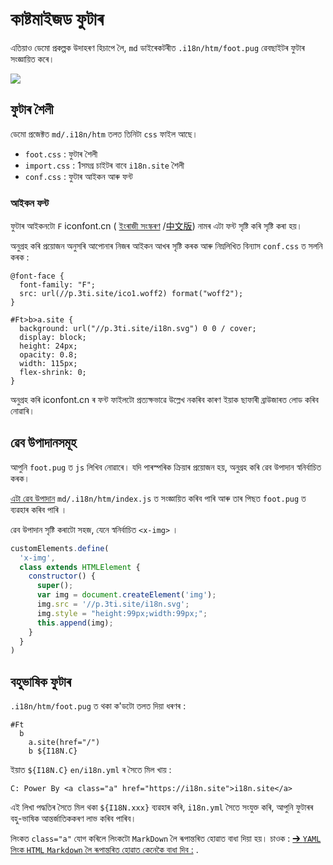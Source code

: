 # কাষ্টমাইজড ফুটাৰ

এতিয়াও ডেমো প্ৰকল্পক উদাহৰণ হিচাপে লৈ, `md` ডাইৰেকটৰীত `.i18n/htm/foot.pug` ৱেবছাইটৰ ফুটাৰ সংজ্ঞায়িত কৰে।

![](https://p.3ti.site/1721286077.avif)

## ফুটাৰ শৈলী

ডেমো প্ৰজেক্টত `md/.i18n/htm` তলত তিনিটা `css` ফাইল আছে।

* `foot.css` : ফুটাৰ শৈলী
* `import.css` : 1সমগ্ৰ চাইটৰ বাবে `i18n.site` শৈলী
* `conf.css` : ফুটাৰ আইকন আৰু ফন্ট

### আইকন ফন্ট

ফুটাৰ আইকনটো `F` iconfont.cn ( [ইংৰাজী সংস্কৰণ](https://www.iconfont.cn/?lang=en-us) /[中文版](https://www.iconfont.cn/?lang=zh)) নামৰ এটা ফন্ট সৃষ্টি কৰি সৃষ্টি কৰা হয়।

অনুগ্ৰহ কৰি প্ৰয়োজন অনুসৰি আপোনাৰ নিজৰ আইকন আখৰ সৃষ্টি কৰক আৰু নিম্নলিখিত বিন্যাস `conf.css` ত সলনি কৰক :

```
@font-face {
  font-family: "F";
  src: url(//p.3ti.site/ico1.woff2) format("woff2");
}

#Ft>b>a.site {
  background: url("//p.3ti.site/i18n.svg") 0 0 / cover;
  display: block;
  height: 24px;
  opacity: 0.8;
  width: 115px;
  flex-shrink: 0;
}
```

অনুগ্ৰহ কৰি iconfont.cn ৰ ফন্ট ফাইলটো প্ৰত্যক্ষভাৱে উল্লেখ নকৰিব কাৰণ ইয়াক ছাফাৰী ব্ৰাউজাৰত লোড কৰিব নোৱাৰি।

## ৱেব উপাদানসমূহ

আপুনি `foot.pug` ত `js` লিখিব নোৱাৰে। যদি পাৰস্পৰিক ক্ৰিয়াৰ প্ৰয়োজন হয়, অনুগ্ৰহ কৰি ৱেব উপাদান স্বনিৰ্বাচিত কৰক।

[এটা ৱেব উপাদান](https://www.freecodecamp.org/news/build-your-first-web-component/) `md/.i18n/htm/index.js` ত সংজ্ঞায়িত কৰিব পাৰি আৰু তাৰ পিছত `foot.pug` ত ব্যৱহাৰ কৰিব পাৰি ।

ৱেব উপাদান সৃষ্টি কৰাটো সহজ, যেনে স্বনিৰ্বাচিত `<x-img>` ।

```js
customElements.define(
  'x-img',
  class extends HTMLElement {
    constructor() {
      super();
      var img = document.createElement('img');
      img.src = '//p.3ti.site/i18n.svg';
      img.style = "height:99px;width:99px;";
      this.append(img);
    }
  }
)
```

## বহুভাষিক ফুটাৰ

`.i18n/htm/foot.pug` ত থকা ক'ডটো তলত দিয়া ধৰণৰ :

```
#Ft
  b
    a.site(href="/")
    b ${I18N.C}
```

ইয়াত `${I18N.C}` `en/i18n.yml` ৰ সৈতে মিল খায় :

```
C: Power By <a class="a" href="https://i18n.site">i18n.site</a>
```

এই লিখা পদ্ধতিৰ সৈতে মিল থকা `${I18N.xxx}` ব্যৱহাৰ কৰি, `i18n.yml` সৈতে সংযুক্ত কৰি, আপুনি ফুটাৰৰ বহু-ভাষিক আন্তৰ্জাতিককৰণ লাভ কৰিব পাৰিব।

লিংকত `class="a"` যোগ কৰিলে লিংকটো `MarkDown` লৈ ৰূপান্তৰিত হোৱাত বাধা দিয়া হয়। চাওক :
 [➔ `YAML` লিংক `HTML` `Markdown` লৈ ৰূপান্তৰিত হোৱাত কেনেকৈ বাধা দিব :](/i18/qa#H2) .